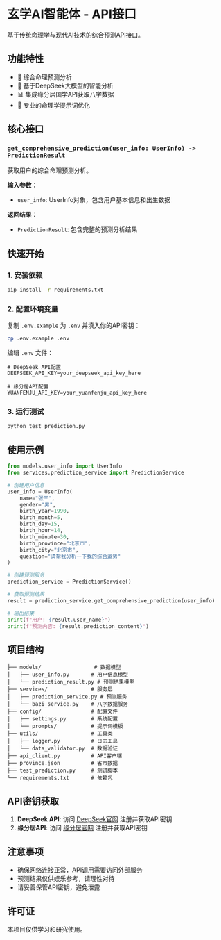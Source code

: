 # 玄学AI智能体 - API接口

基于传统命理学与现代AI技术的综合预测API接口。

## 功能特性

- 🔮 综合命理预测分析
- 🤖 基于DeepSeek大模型的智能分析
- 📊 集成缘分居国学API获取八字数据
- 🎯 专业的命理学提示词优化

## 核心接口

### `get_comprehensive_prediction(user_info: UserInfo) -> PredictionResult`

获取用户的综合命理预测分析。

**输入参数：**
- `user_info`: UserInfo对象，包含用户基本信息和出生数据

**返回结果：**
- `PredictionResult`: 包含完整的预测分析结果

## 快速开始

### 1. 安装依赖

```bash
pip install -r requirements.txt
```

### 2. 配置环境变量

复制 `.env.example` 为 `.env` 并填入你的API密钥：

```bash
cp .env.example .env
```

编辑 `.env` 文件：

```env
# DeepSeek API配置
DEEPSEEK_API_KEY=your_deepseek_api_key_here

# 缘分居API配置
YUANFENJU_API_KEY=your_yuanfenju_api_key_here
```

### 3. 运行测试

```bash
python test_prediction.py
```

## 使用示例

```python
from models.user_info import UserInfo
from services.prediction_service import PredictionService

# 创建用户信息
user_info = UserInfo(
    name="张三",
    gender="男",
    birth_year=1990,
    birth_month=5,
    birth_day=15,
    birth_hour=14,
    birth_minute=30,
    birth_province="北京市",
    birth_city="北京市",
    question="请帮我分析一下我的综合运势"
)

# 创建预测服务
prediction_service = PredictionService()

# 获取预测结果
result = prediction_service.get_comprehensive_prediction(user_info)

# 输出结果
print(f"用户: {result.user_name}")
print(f"预测内容: {result.prediction_content}")
```

## 项目结构

```
├── models/                 # 数据模型
│   ├── user_info.py       # 用户信息模型
│   └── prediction_result.py # 预测结果模型
├── services/              # 服务层
│   ├── prediction_service.py # 预测服务
│   └── bazi_service.py    # 八字数据服务
├── config/                # 配置文件
│   ├── settings.py        # 系统配置
│   └── prompts/           # 提示词模板
├── utils/                 # 工具类
│   ├── logger.py          # 日志工具
│   └── data_validator.py  # 数据验证
├── api_client.py          # API客户端
├── province.json          # 省市数据
├── test_prediction.py     # 测试脚本
└── requirements.txt       # 依赖包
```

## API密钥获取

1. **DeepSeek API**: 访问 [DeepSeek官网](https://platform.deepseek.com/) 注册并获取API密钥
2. **缘分居API**: 访问 [缘分居官网](https://www.yuanfenju.com/) 注册并获取API密钥

## 注意事项

- 确保网络连接正常，API调用需要访问外部服务
- 预测结果仅供娱乐参考，请理性对待
- 请妥善保管API密钥，避免泄露

## 许可证

本项目仅供学习和研究使用。